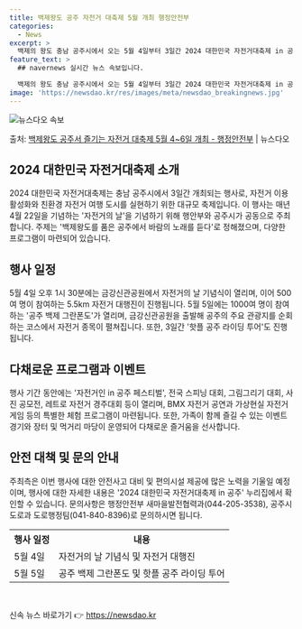 ```yaml
---
title: 백제왕도 공주 자전거 대축제 5월 개최 행정안전부
categories:
  - News
excerpt: >
  백제의 왕도 충남 공주시에서 오는 5월 4일부터 3일간 2024 대한민국 자전거대축제 in 공주가 개최된다.…
feature_text: >
  ## navernews 실시간 뉴스 속보입니다.

  백제의 왕도 충남 공주시에서 오는 5월 4일부터 3일간 2024 대한민국 자전거대축제 in 공주가 개최된다.…
image: 'https://newsdao.kr/res/images/meta/newsdao_breakingnews.jpg'
---
```


![뉴스다오 속보](https://newsdao.kr/res/images/meta/newsdao_breakingnews.jpg)

<p>출처: <a href="https://newsdao.kr/3642" rel="dofollow">백제왕도 공주서 즐기는 자전거 대축제 5월 4~6일 개최 - 행정안전부</a> | 뉴스다오</p>

<h2 data-ke-size="size26">2024 대한민국 자전거대축제 소개</h2>
<p data-ke-size="size16">2024 대한민국 자전거대축제는 충남 공주시에서 3일간 개최되는 행사로, 자전거 이용 활성화와 친환경 자전거 여행 도시를 실현하기 위한 대규모 축제입니다. 이 행사는 매년 4월 22일을 기념하는 '자전거의 날'을 기념하기 위해 행안부와 공주시가 공동으로 주최합니다. 주제는 '백제왕도를 품은 공주에서 바람의 노래를 듣다'로 정해졌으며, 다양한 프로그램이 마련되어 있습니다.</p>

<h2 data-ke-size="size26">행사 일정</h2>
<p data-ke-size="size16">5월 4일 오후 1시 30분에는 금강신관공원에서 자전거의 날 기념식이 열리며, 이어 500여 명이 참여하는 5.5km 자전거 대행진이 진행됩니다. 5월 5일에는 1000여 명이 참여하는 '공주 백제 그란폰도'가 열리며, 금강신관공원을 출발해 공주의 주요 관광지를 순회하는 코스에서 자전거 종목이 펼쳐집니다. 또한, 3일간 '핫플 공주 라이딩 투어'도 진행됩니다.</p>

<h2 data-ke-size="size26">다채로운 프로그램과 이벤트</h2>
<p data-ke-size="size16">행사 기간 동안에는 '자전거인 in 공주 페스티벌', 전국 스피닝 대회, 그림그리기 대회, 사진 공모전, 레트로 자전거 경주대회 등이 열리며, BMX 자전거 공연과 가상현실 자전거 게임 등의 특별한 체험 프로그램이 마련됩니다. 또한, 가족이 함께 즐길 수 있는 이벤트 경기와 장터 및 먹거리 마당이 운영되어 다채로운 즐거움을 선사합니다.</p>

<h2 data-ke-size="size26">안전 대책 및 문의 안내</h2>
<p data-ke-size="size16">주최측은 이번 행사에 대한 안전사고 대비 및 편의시설 제공에 많은 노력을 기울일 예정이며, 행사에 대한 자세한 내용은 '2024 대한민국 자전거대축제 in 공주' 누리집에서 확인할 수 있습니다. 문의사항은 행정안전부 새마을발전협력과(044-205-3538), 공주시 도로과 도로행정팀(041-840-8396)로 문의하시면 됩니다.</p>

<table>
	<tr>
		<th>행사 일정</th>
		<th>내용</th>
	</tr>
	<tr>
		<td>5월 4일</td>
		<td>자전거의 날 기념식 및 자전거 대행진</td>
	</tr>
	<tr>
		<td>5월 5일</td>
		<td>공주 백제 그란폰도 및 핫플 공주 라이딩 투어</td>
	</tr>
</table>
<p data-ke-size="size16">&nbsp;</p> 

신속 뉴스 바로가기 👉 <a href="https://newsdao.kr" rel="dofollow">https://newsdao.kr</a>


